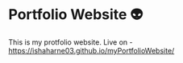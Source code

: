 # Portfolio Website 👽️
This is my protfolio website.
Live on - https://ishaharne03.github.io/myPortfolioWebsite/
